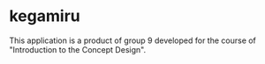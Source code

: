 # kegamiru

This application is a product of group 9 developed for the course of "Introduction to the Concept Design".
